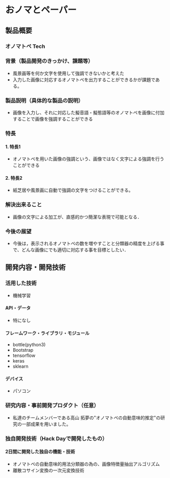 # おノマとペーパー

## 製品概要

### オノマトペ Tech
### 背景（製品開発のきっかけ、課題等）
- 風景画等を何か文字を使用して強調できないかと考えた
- 入力した画像に対応するオノマトペを出力することができるかが課題である。

### 製品説明（具体的な製品の説明）
- 画像を入力し、それに対応した擬音語・擬態語等のオノマトペを画像に付加することで画像を強調することができる

### 特長
#### 1. 特長1
- オノマトペを用いた画像の強調という、画像ではなく文字による強調を行うことができる
#### 2. 特長2
- 紙芝居や風景画に自動で強調の文字をつけることができる。

### 解決出来ること
- 画像の文字による加工が、直感的かつ簡潔な表現で可能となる．

### 今後の展望
- 今後は，表示されるオノマトペの数を増やすことと分類器の精度を上げる事で、どんな画像にでも適切に対応する事を目標としたい．

## 開発内容・開発技術
### 活用した技術
- 機械学習

#### API・データ
* 特になし

#### フレームワーク・ライブラリ・モジュール
* bottle(python3)
* Bootstrap
* tensorflow
* keras
* sklearn

#### デバイス
* パソコン

### 研究内容・事前開発プロダクト（任意）
* 私達のチームメンバーである高山 拓夢の"オノマトペの自動意味的推定"の研究の一部成果を用いました。

### 独自開発技術（Hack Dayで開発したもの）
#### 2日間に開発した独自の機能・技術
* オノマトペの自動意味的用法分類器の為の、画像特徴量抽出アルゴリズム
* 離散コサイン変換の一次元変換技術